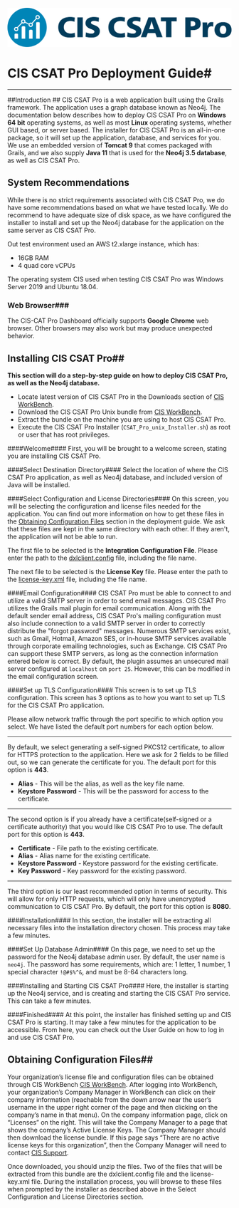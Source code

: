 ![](img/CIS_CSAT_Pro_RGB.png)


# CIS CSAT Pro Deployment Guide#
----------
##Introduction ##
CIS CSAT Pro is a web application built using the Grails framework. The application uses a graph database known as Neo4j. The documentation below describes how to deploy CIS CSAT Pro on **Windows 64 bit** operating systems, as well as most **Linux** operating systems, whether GUI based, or server based. The  installer for CIS CSAT Pro is an all-in-one package, so it will set up the application, database, and services for you. We use an embedded version of <b>Tomcat 9</b> that comes packaged with Grails, and we also supply <b>Java 11</b> that is used for the <b>Neo4j 3.5 database</b>, as well as CIS CSAT Pro.

## System Recommendations ##
While there is no strict requirements associated with CIS CSAT Pro, we do have some recommendations based on what we have tested locally. We do recommend to have adequate size of disk space, as we have configured the installer to install and set up the Neo4j database for the application on the same server as CIS CSAT Pro.

Out test environment used an AWS t2.xlarge instance, which has:

 - 16GB RAM
 - 4 quad core vCPUs

The operating system CIS used when testing CIS CSAT Pro was Windows Server 2019 and Ubuntu 18.04.

### Web Browser###
The CIS-CAT Pro Dashboard officially supports **Google Chrome** web browser. Other browsers may also work but may produce unexpected behavior.

<a name=""></a>
## Installing CIS CSAT Pro##
<b>This section will do a step-by-step guide on how to deploy CIS CSAT Pro, as well as the Neo4j database.</b>


 - Locate latest version of CIS CSAT Pro in the Downloads section of [CIS WorkBench](https://workbench.cisecurity.org/).
 - Download the CIS CSAT Pro Unix bundle from [CIS WorkBench](https://workbench.cisecurity.org/).
 - Extract the bundle on the machine you are using to host CIS CSAT Pro.
 - Execute the CIS CSAT Pro Installer (`CSAT_Pro_unix_Installer.sh`) as root or user that has root privileges.

####Welcome####
First, you will be brought to a welcome screen, stating you are installing CIS CSAT Pro.

####Select Destination Directory####
Select the location of where the CIS CSAT Pro application, as well as Neo4j database, and included version of Java will be installed.

####Select Configuration and License Directories####
On this screen, you will be selecting the configuration and license files needed for the application. You can find out more information on how to get these files in the [Obtaining Configuration Files](#obtainingConfigFiles) section in the deployment guide. We ask that these files are kept in the same directory with each other. If they aren't, the application will not be able to run.

The first file to be selected is the <b>Integration Configuration File</b>. Please enter the path to the <u>dxlclient.config</u> file, including the file name.


The next file to be selected is the <b>License Key</b> file. Please enter the path to the <u>license-key.xml</u> file, including the file name.

####Email Configuration####
CIS CSAT Pro must be able to connect to and utilize a valid SMTP server in order to send email messages. CIS CSAT Pro utilizes the Grails mail plugin for email communication.
Along with the default sender email address, CIS CSAT Pro's mailing configuration must also include connection to a valid SMTP server in order to correctly distribute the "forgot password" messages. Numerous SMTP services exist, such as Gmail, Hotmail, Amazon SES, or in-house SMTP services available through corporate emailing technologies, such as Exchange. CIS CSAT Pro can support these SMTP servers, as long as the connection information entered below is correct. By default, the plugin assumes an unsecured mail server configured at `localhost` on `port 25`. However, this can be modified in the email configuration screen.

####Set up TLS Configuration####
This screen is to set up TLS configuration. This screen has 3 options as to how you want to set up TLS for the CIS CSAT Pro application. 

Please allow network traffic through the port specific to which option you select. We have listed the default port numbers for each option below.

----------


By default, we select generating a self-signed PKCS12 certificate, to allow for HTTPS protection to the application. Here we ask for 2 fields to be filled out, so we can generate the certificate for you. The default port for this option is **443**.

 - <b>Alias</b> - This will be the alias, as well as the key file name.
 - <b>Keystore Password</b> - This will be the password for access to the certificate.


----------


The second option is if you already have a certificate(self-signed or a certificate authority) that you would like CIS CSAT Pro to use. The default port for this option is **443**.

 - **Certificate** - File path to the existing certificate.
 - **Alias** - Alias name for the existing certificate.
 - **Keystore Password** - Keystore password for the existing certificate.
 - **Key Password** - Key password for the existing password.


----------


The third option is our least recommended option in terms of security. This will allow for only HTTP requests, which will only have unencrypted communication to CIS CSAT Pro. By default, the port for this option is **8080**.

####Installation####
In this section, the installer will be extracting all necessary files into the installation directory chosen. This process may take a few minutes.

####Set Up Database Admin####
On this page, we need to set up the password for the Neo4j database admin user. By default, the user name is `neo4j`. The password has some requirements, which are: 1 letter, 1 number, 1 special character `!@#$%^&`, and must be 8-64 characters long.

####Installing and Starting CIS CSAT Pro####
Here, the installer is starting up the Neo4j service, and is creating and starting the CIS CSAT Pro service. This can take a few minutes.

####Finished####
At this point, the installer has finished setting up and CIS CSAT Pro is starting. It may take a few minutes for the application to be accessible. From here, you can check out the User Guide on how to log in and use CIS CSAT Pro.

<a name="obtainingConfigFiles"></a>
## Obtaining Configuration Files##
Your organization’s license file and configuration files can be obtained through CIS WorkBench [CIS WorkBench](https://workbench.cisecurity.org/).  After logging into WorkBench, your organization’s Company Manager in WorkBench can click on their company information (reachable from the down arrow near the user’s username in the upper right corner of the page and then clicking on the company’s name in that menu).  On the company information page, click on “Licenses” on the right.  This will take the Company Manager to a page that shows the company’s Active License Keys.  The Company Manager should then download the license bundle.  If this page says “There are no active license keys for this organization”, then the Company Manager will need to contact [CIS Support](https://www.cisecurity.org/support/). 

Once downloaded, you should unzip the files.  Two of the files that will be extracted from this bundle are the dxlclient.config file and the license-key.xml file.  During the installation process, you will browse to these files when prompted by the installer as described above in the Select Configuration and License Directories section.
